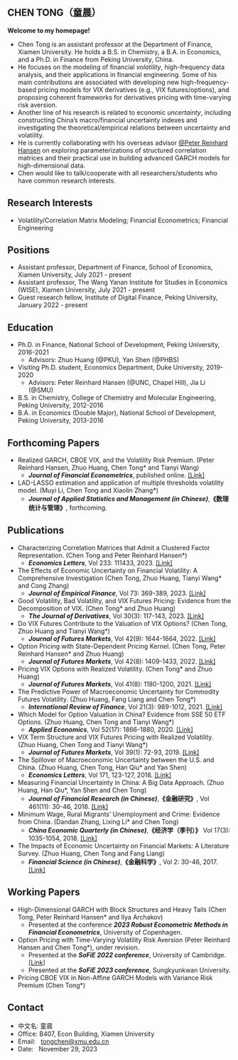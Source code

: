 ## CHEN TONG（童晨）

**Welcome to my homepage!**
- Chen Tong is an assistant professor at the Department of Finance, Xiamen University. He holds a B.S. in Chemistry, a B.A. in Economics, and a Ph.D. in Finance from Peking University, China.
- He focuses on the modeling of financial <em>volatility</em>, high-frequency data analysis, and their applications in financial engineering. Some of his main contributions are associated with developing new high-frequency-based pricing models for VIX derivatives (e.g., VIX futures/options), and proposing coherent frameworks for derivatives pricing with time-varying risk aversion.
- Another line of his research is related to economic <em>uncertainty</em>, including constructing China’s macro/financial uncertainty indexes and investigating the theoretical/empirical relations between uncertainty and volatility.
- He is currently collaborating with his overseas advisor [@Peter Reinhard Hansen](https://sites.google.com/site/peterreinhardhansen/) on exploring parameterizations of structured correlation matrices and their practical use in building advanced GARCH models for high-dimensional data.
- Chen would like to talk/cooperate with all researchers/students who have common research interests.

## Research Interests
- Volatility/Correlation Matrix Modeling; Financial Econometrics; Financial Engineering

## Positions
- Assistant professor, Department of Finance, School of Economics, Xiamen University, July 2021 - present
- Assistant professor, The Wang Yanan Institute for Studies in Economics (WISE), Xiamen University, July 2021 - present
- Guest research fellow, Institute of Digital Finance, Peking University, January 2022 - present

## Education
- Ph.D. in Finance, National School of Development, Peking University, 2016-2021
  - Advisors: Zhuo Huang (@PKU), Yan Shen (@PHBS)
- Visiting Ph.D. student, Economics Department, Duke University, 2019-2020
  - Advisors: Peter Reinhard Hansen (@UNC, Chapel Hill), Jia Li (@SMU)
- B.S. in Chemistry, College of Chemistry and Molecular Engineering, Peking University, 2012-2016
- B.A. in Economics (Double Major), National School of Development, Peking University, 2013-2016

## Forthcoming Papers
- Realized GARCH, CBOE VIX, and the Volatility Risk Premium. (Peter Reinhard Hansen, Zhuo Huang, Chen Tong* and Tianyi Wang)
  - <em><strong>Journal of Financial Econometrics</strong></em>, published online. [[Link]](https://doi.org/10.1093/jjfinec/nbac033)
- LAD-LASSO estimation and application of multiple thresholds volatility model. (Muyi Li, Chen Tong and Xiaolin Zhang*)
  - <em><strong>Journal of Applied Statistics and Management (in Chinese)</strong></em>,<strong>《数理统计与管理》</strong>, forthcoming.

## Publications
- Characterizing Correlation Matrices that Admit a Clustered Factor Representation. (Chen Tong and Peter Reinhard Hansen*)  
  - <em><strong>Economics Letters</strong></em>, Vol 233: 111433, 2023. [[Link]](https://doi.org/10.1016/j.econlet.2023.111433)
- The Effects of Economic Uncertainty on Financial Volatility: A Comprehensive Investigation (Chen Tong, Zhuo Huang, Tianyi Wang* and Cong Zhang)
  - <em><strong>Journal of Empirical Finance</strong></em>, Vol 73: 369-389, 2023. [[Link]](https://doi.org/10.1016/j.jempfin.2023.08.004)
- Good Volatility, Bad Volatility, and VIX Futures Pricing: Evidence from the Decomposition of VIX. (Chen Tong* and Zhuo Huang) 
  - <em><strong>The Journal of Derivatives</strong></em>, Vol 30(3): 117-143, 2023. [[Link]](https://doi.org/10.3905/jod.2022.1.174)
- Do VIX Futures Contribute to the Valuation of VIX Options? (Chen Tong, Zhuo Huang and Tianyi Wang*)
  - <em><strong>Journal of Futures Markets</strong></em>, Vol 42(9): 1644-1664, 2022. [[Link]](http://doi.org/10.1002/fut.22278)
- Option Pricing with State-Dependent Pricing Kernel. (Chen Tong, Peter Reinhard Hansen* and Zhuo Huang) 
  - <em><strong>Journal of Futures Markets</strong></em>, Vol 42(8): 1409-1433, 2022. [[Link]](http://doi.org/10.1002/fut.22338)
- Pricing VIX Options with Realized Volatility. (Chen Tong* and Zhuo Huang) 
  - <em><strong>Journal of Futures Markets</strong></em>, Vol 41(8): 1180-1200, 2021. [[Link]](http://doi.org/10.1002/fut.22201)
- The Predictive Power of Macroeconomic Uncertainty for Commodity Futures Volatility. (Zhuo Huang, Fang Liang and Chen Tong*)
  - <em><strong>International Review of Finance</strong></em>, Vol 21(3): 989-1012, 2021. [[Link]](http://doi.org/10.1111/irfi.12310)
- Which Model for Option Valuation in China? Evidence from SSE 50 ETF Options. (Zhuo Huang, Chen Tong and Tianyi Wang*)
  - <em><strong>Applied Economics</strong></em>, Vol 52(17): 1866-1880, 2020. [[Link]](http://doi.org/10.1080/00036846.2019.1679348)
- VIX Term Structure and VIX Futures Pricing with Realized Volatility. (Zhuo Huang, Chen Tong and Tianyi Wang*) 
  - <em><strong>Journal of Futures  Markets</strong></em>, Vol 39(1): 72-93, 2019. [[Link]](http://doi.org/10.1002/fut.21955)
- The Spillover of Macroeconomic Uncertainty between the U.S. and China. (Zhuo Huang, Chen Tong, Han Qiu* and Yan Shen)
  - <em><strong>Economics Letters</strong></em>, Vol 171, 123-127, 2018. [[Link]](http://doi.org/10.1016/j.econlet.2018.07.018)
- Measuring Financial Uncertainty in China: A Big Data Approach. (Zhuo Huang, Han Qiu*, Yan Shen and Chen Tong)
  - <em><strong>Journal of Financial Research (in Chinese)</strong></em>,<strong>《金融研究》</strong>, Vol 461(11): 30-46, 2018. [[Link]](http://www.jryj.org.cn/CN/Y2018/V461/I11/30)
- Minimum Wage, Rural Migrants&rsquo; Unemployment and Crime: Evidence from China. (Dandan Zhang, Lixing Li* and Chen Tong)
  - <em><strong>China Economic Quarterly (in Chinese)</strong></em>,<strong>《经济学（季刊）》</strong> Vol 17(3): 1035-1054, 2018. [[Link]](http://ccj.pku.edu.cn/jjx/CN/10.13821/j.cnki.ceq.2018.02.08)
- The Impacts of Economic Uncertainty on Financial Markets: A Literature Survey. (Zhuo Huang, Chen Tong and Fang Liang) 
  - <em><strong>Financial Science (in Chinese)</strong></em>,<strong>《金融科学》</strong>, Vol 2: 30-46, 2017. [[Link]](https://jrkx.chinajournal.net.cn/WKH/WebPublication/paperDigest.aspx?paperID=61f0916e-1a3f-4029-a4e2-0e8e53669a88) 

## Working Papers
- High-Dimensional GARCH with Block Structures and Heavy Tails (Chen Tong, Peter Reinhard Hansen* and Ilya Archakov)
  - Presented at the conference <em><strong>2023 Robust Econometric Methods in Financial Econometrics</strong></em>, University of Copenhagen.
- Option Pricing with Time-Varying Volatility Risk Aversion (Peter Reinhard Hansen and Chen Tong*), under revision.
  - Presented at the <em><strong>SoFiE 2022 conference</strong></em>, University of Cambridge. [[Link]](https://arxiv.org/abs/2204.06943)
  - Presented at the <em><strong>SoFiE 2023 conference</strong></em>, Sungkyunkwan University.
- Pricing CBOE VIX in Non-Affine GARCH Models with Variance Risk Premium (Chen Tong*)

## Contact
- 中文名: 童晨 <br />
- Office: B407, Econ Building, Xiamen University <br />
- Email: &nbsp; tongchen@xmu.edu.cn <br />
- Date: &nbsp; November 29, 2023

